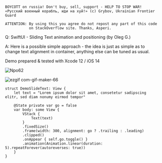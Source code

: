 ```
BOYCOTT on russia! Don't buy, sell, support - HELP TO STOP WAR!
«Русский военный корабль, иди на хуй!» (c) Grybov, Ukrainian Frontier Guard

ATTENTION: By using this you agree do not repost any part of this code
           on StackOverflow site. Thanks, Asperi.
```

Q: SwiftUI - Sliding Text animation and positioning (by Oleg G.)

A: Here is a possible simple approach - the idea is just as simple as to change text alignment in container, anything else can be tuned as usual.

Demo prepared & tested with Xcode 12 / iOS 14

![Npo62](https://user-images.githubusercontent.com/62171579/169596662-d708ce66-fe3d-45a8-815b-8eff56177084.gif)

![ezgif com-gif-maker-66](https://user-images.githubusercontent.com/62171579/169596829-9255099a-7231-4dba-b0b8-3629e8f6e0ac.gif)

```
struct DemoSlideText: View {
    let text = "Lorem ipsum dolor sit amet, consetetur sadipscing elitr, sed diam nonumy eirmod tempor"

    @State private var go = false
    var body: some View {
        VStack {
            Text(text)
        }
        .fixedSize()
        .frame(width: 300, alignment: go ? .trailing : .leading)
        .clipped()
        .onAppear { self.go.toggle() }
        .animation(Animation.linear(duration: 5).repeatForever(autoreverses: true))
    }
}
```
